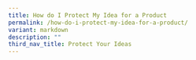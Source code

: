 ```yaml
---
title: How do I Protect My Idea for a Product
permalink: /how-do-i-protect-my-idea-for-a-product/
variant: markdown
description: ""
third_nav_title: Protect Your Ideas
---
```

